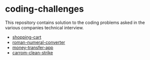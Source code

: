 # coding-challenges
This repository contains solution to the coding problems asked in the various companies technical interview.

- [shopping-cart](shopping-cart/README.md)
- [roman-numeral-converter](roman-numeral-converter/README.md)
- [money-transfer-app](money-transfer-app/README.md)
- [carrom-clean-strike](carrom-clean-strike/README.md)
